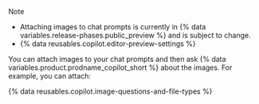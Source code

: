 > [!NOTE]
> * Attaching images to chat prompts is currently in {% data variables.release-phases.public_preview %} and is subject to change.
> * {% data reusables.copilot.editor-preview-settings %}

You can attach images to your chat prompts and then ask {% data variables.product.prodname_copilot_short %} about the images. For example, you can attach:

{% data reusables.copilot.image-questions-and-file-types %}
